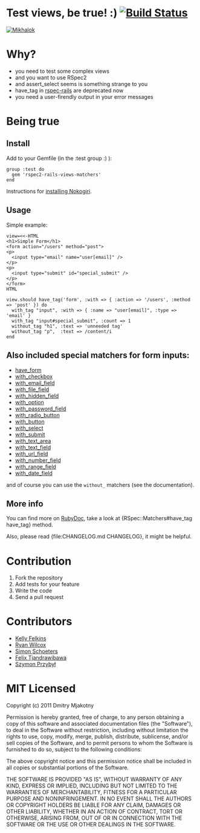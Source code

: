 Test views, be true! :) [![Build Status](http://travis-ci.org/kucaahbe/rspec-html-matchers.png)](http://travis-ci.org/kucaahbe/rspec-html-matchers)
=======================

[![Mikhalok](https://github.com/kucaahbe/rspec-html-matchers/raw/master/mikhalok.jpg)](http://www.myspace.com/lyapis "Lyapis Trubetskoy ska-punk band")

Why?
===

* you need to test some complex views
* and you want to use RSpec2
* and assert\_select seems is something strange to you
* have_tag in [rspec-rails](http://github.com/rspec/rspec-rails) are deprecated now
* you need a user-firendly output in your error messages

Being true
==========

Install
-------

Add to your Gemfile (in the :test group :) ):

    group :test do
      gem 'rspec2-rails-views-matchers'
    end

Instructions for [installing Nokogiri](http://nokogiri.org/tutorials/installing_nokogiri.html).

Usage
-----

Simple example:

    view=<<-HTML
    <h1>Simple Form</h1>
    <form action="/users" method="post">
    <p>
      <input type="email" name="user[email]" />
    </p>
    <p>
      <input type="submit" id="special_submit" />
    </p>
    </form>
    HTML
    
    view.should have_tag('form', :with => { :action => '/users', :method => 'post' }) do
      with_tag "input", :with => { :name => "user[email]", :type => 'email' }
      with_tag "input#special_submit", :count => 1
      without_tag "h1", :text => 'unneeded tag'
      without_tag "p",  :text => /content/i
    end

Also included special matchers for form inputs:
-----------------------------------------------

- [have\_form](http://rdoc.info/github/kucaahbe/rspec-html-matchers/master/RSpec/Matchers:have_form)
- [with\_checkbox](http://rdoc.info/github/kucaahbe/rspec-html-matchers/master/RSpec/Matchers:with_checkbox)
- [with\_email\_field](http://rdoc.info/github/kucaahbe/rspec-html-matchers/master/RSpec/Matchers:with_email_field)
- [with\_file\_field](http://rdoc.info/github/kucaahbe/rspec-html-matchers/master/RSpec/Matchers:with_file_field)
- [with\_hidden\_field](http://rdoc.info/github/kucaahbe/rspec-html-matchers/master/RSpec/Matchers:with_hidden_field)
- [with\_option](http://rdoc.info/github/kucaahbe/rspec-html-matchers/master/RSpec/Matchers:with_option)
- [with\_password_field](http://rdoc.info/github/kucaahbe/rspec-html-matchers/master/RSpec/Matchers:with_password_field)
- [with\_radio\_button](http://rdoc.info/github/kucaahbe/rspec-html-matchers/master/RSpec/Matchers:with_radio_button)
- [with\_button](http://rdoc.info/github/kucaahbe/rspec-html-matchers/master/RSpec/Matchers:with_button)
- [with\_select](http://rdoc.info/github/kucaahbe/rspec-html-matchers/master/RSpec/Matchers:with_select)
- [with\_submit](http://rdoc.info/github/kucaahbe/rspec-html-matchers/master/RSpec/Matchers:with_submit)
- [with\_text\_area](http://rdoc.info/github/kucaahbe/rspec-html-matchers/master/RSpec/Matchers:with_text_area)
- [with\_text\_field](http://rdoc.info/github/kucaahbe/rspec-html-matchers/master/RSpec/Matchers:with_text_field)
- [with\_url\_field](http://rdoc.info/github/kucaahbe/rspec-html-matchers/master/RSpec/Matchers:with_url_field)
- [with\_number\_field](http://rdoc.info/github/kucaahbe/rspec-html-matchers/master/RSpec/Matchers:with_number_field)
- [with\_range\_field](http://rdoc.info/github/kucaahbe/rspec-html-matchers/master/RSpec/Matchers:with_range_field)
- [with\_date\_field](http://rdoc.info/github/kucaahbe/rspec-html-matchers/master/RSpec/Matchers:with_date_field)

and of course you can use the `without_` matchers (see the documentation).

More info
---------

You can find more on [RubyDoc](http://rubydoc.info/github/kucaahbe/rspec-html-matchers/master/RSpec/Matchers), take a look at {RSpec::Matchers#have\_tag have\_tag} method.

Also, please read {file:CHANGELOG.md CHANGELOG}, it might be helpful.

Contribution
============

1. Fork the repository
2. Add tests for your feature
3. Write the code
4. Send a pull request

Contributors
============

- [Kelly Felkins](http://github.com/kellyfelkins)
- [Ryan Wilcox](http://github.com/rwilcox)
- [Simon Schoeters](https://github.com/cimm)
- [Felix Tjandrawibawa](https://github.com/cemenghttps://github.com/cemeng)
- [Szymon Przybył](https://github.com/apocalyptiq)

MIT Licensed
============

Copyright (c) 2011 Dmitry Mjakotny

Permission is hereby granted, free of charge, to any person obtaining a copy of this software and associated documentation files (the "Software"), to deal in the Software without restriction, including without limitation the rights to use, copy, modify, merge, publish, distribute, sublicense, and/or sell copies of the Software, and to permit persons to whom the Software is furnished to do so, subject to the following conditions:

The above copyright notice and this permission notice shall be included in all copies or substantial portions of the Software.

THE SOFTWARE IS PROVIDED "AS IS", WITHOUT WARRANTY OF ANY KIND, EXPRESS OR IMPLIED, INCLUDING BUT NOT LIMITED TO THE WARRANTIES OF MERCHANTABILITY, FITNESS FOR A PARTICULAR PURPOSE AND NONINFRINGEMENT. IN NO EVENT SHALL THE AUTHORS OR COPYRIGHT HOLDERS BE LIABLE FOR ANY CLAIM, DAMAGES OR OTHER LIABILITY, WHETHER IN AN ACTION OF CONTRACT, TORT OR OTHERWISE, ARISING FROM, OUT OF OR IN CONNECTION WITH THE SOFTWARE OR THE USE OR OTHER DEALINGS IN THE SOFTWARE.
